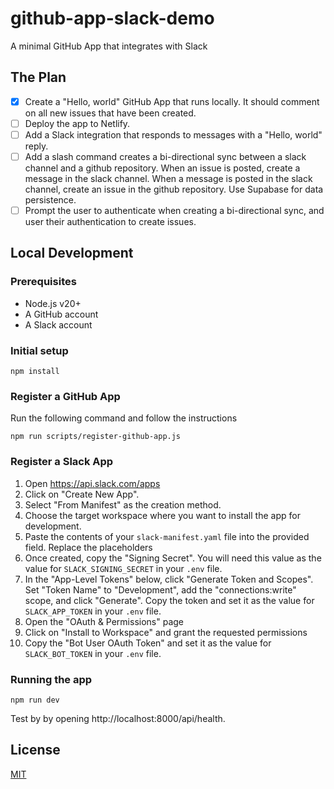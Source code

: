 # github-app-slack-demo

A minimal GitHub App that integrates with Slack

## The Plan

- [x] Create a "Hello, world" GitHub App that runs locally. It should comment on all new issues that have been created.
- [ ] Deploy the app to Netlify.
- [ ] Add a Slack integration that responds to messages with a "Hello, world" reply.
- [ ] Add a slash command creates a bi-directional sync between a slack channel and a github repository. When an issue is posted, create a message in the slack channel. When a message is posted in the slack channel, create an issue in the github repository. Use Supabase for data persistence.
- [ ] Prompt the user to authenticate when creating a bi-directional sync, and user their authentication to create issues.

## Local Development

### Prerequisites

- Node.js v20+
- A GitHub account
- A Slack account

### Initial setup

```
npm install
```

### Register a GitHub App

Run the following command and follow the instructions

```
npm run scripts/register-github-app.js
```

### Register a Slack App

1. Open https://api.slack.com/apps
1. Click on "Create New App".
1. Select "From Manifest" as the creation method.
1. Choose the target workspace where you want to install the app for development.
1. Paste the contents of your `slack-manifest.yaml` file into the provided field. Replace the placeholders
1. Once created, copy the "Signing Secret". You will need this value as the value for `SLACK_SIGNING_SECRET` in your `.env` file.
1. In the "App-Level Tokens" below, click "Generate Token and Scopes". Set "Token Name" to "Development", add the "connections:write" scope, and click "Generate". Copy the token and set it as the value for `SLACK_APP_TOKEN` in your `.env` file.
1. Open the "OAuth & Permissions" page
1. Click on "Install to Workspace" and grant the requested permissions
1. Copy the "Bot User OAuth Token" and set it as the value for `SLACK_BOT_TOKEN` in your `.env` file.

### Running the app

```
npm run dev
```

Test by by opening http://localhost:8000/api/health.

## License

[MIT](LICENSE)
